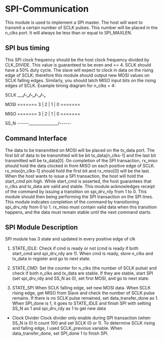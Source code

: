 # SPI-Communication

This module is used to implement a SPI master. The host will want to transmit a certain number of SCLK pulses. This number will be placed in the n_clks port. It will always be less than or equal to SPI_MAXLEN.

SPI bus timing
-----------------
This SPI clock frequency should be the host clock frequency divided by CLK_DIVIDE. This value is guaranteed to be even and >= 4. SCLK should have a 50% duty cycle. The slave will expect to clock
in data on the rising edge of SCLK; therefore this module should output new MOSI values on SCLK falling edges. Similarly, you should latch MISO input bits on the rising edges of SCLK.
Example timing diagram for n_clks = 4:

SCLK        ________/-\_/-\_/-\_/-\______ 

MOSI        ======= 3 | 2 | 1 | 0 =======

MISO        ======= 3 | 2 | 1 | 0 =======

SS_N        ------\_______________/------


Command Interface
-----------------
The data to be transmitted on MOSI will be placed on the tx_data port. The first bit of data to be transmitted will be bit tx_data[n_clks-1] and the last bit transmitted will be tx_data[0].
On completion of the SPI transaction, rx_miso should hold the data clocked in from MISO on each positive edge of SCLK. rx_miso[n_clks-1] should hold the first bit and rx_miso[0] will be the last.
When the host wants to issue a SPI transaction, the host will hold the start_cmd pin high. While start_cmd is asserted, the host guarantees that n_clks and tx_data are valid and stable. This module acknowledges receipt of the command by issuing a transition on spi_drv_rdy from 1 to 0. This module should then being performing the SPI transaction on the SPI lines. This module indicates completion of the command by transitioning spi_drv_rdy from 0 to 1. rx_miso must contain valid data when this transition happens, and the data must remain stable until the next command starts.

SPI Module Description 
-----------------
SPI module has 3 state and updated in every positive edge of clk
1. STATE_IDLE: 
Check if cmd is ready or not (cmd is ready if both start_cmd and spi_drv_rdy are 1). 
When cmd is ready, store n_clks and tx_data in register and go to next state.

2. STATE_CMD: 
Set the counter for n_clks (the number of SCLK pulse) and check if both n_clks and tx_data are stable.
If they are stable, start SPI (set spi_drv_rdy and SS_N as 0), set first MOSI, and go to next state.

3. STATE_SPI
When SCLK falling edge, set new MOSI data.
When SCLK rising edge, get MISO from Slave and check the number of SCLK pulse remains. 
If there is no SCLK pulse remained, set data_transfer_done as 1.
When SPI_done is 1, it goes to STATE_IDLE and finish SPI with setting SS_N as 1 and spi_drv_rdy as 1 to get new data  

* Clock Divider
Clock divider only enable during SPI transaction (when SS_N is 0)
It count 100 and set SCLK (0 or 1). To determine SCLK rising and falling edge, I used SCLK_previous variable.
When data_transfer_done, set SPI_done 1 to finish SPI.
